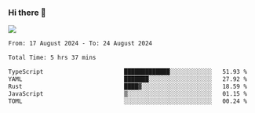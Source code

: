 ### Hi there 👋️

![](https://komarev.com/ghpvc/?username=Loner1024)

<!--START_SECTION:waka-->

```txt
From: 17 August 2024 - To: 24 August 2024

Total Time: 5 hrs 37 mins

TypeScript                       █████████████░░░░░░░░░░░░   51.93 %
YAML                             ███████░░░░░░░░░░░░░░░░░░   27.92 %
Rust                             ████▓░░░░░░░░░░░░░░░░░░░░   18.59 %
JavaScript                       ▒░░░░░░░░░░░░░░░░░░░░░░░░   01.15 %
TOML                             ░░░░░░░░░░░░░░░░░░░░░░░░░   00.24 %
```

<!--END_SECTION:waka-->



